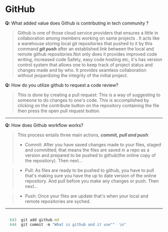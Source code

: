 # GitHub
**Q:** What added value does Github is contributing in tech community ?

> Github is one of those cloud service providers that ensures a little in collaboration among members working on same projects . 
> It acts like a warehouse storing local git repositories that pushed to it by this command **_git push_** after an established link between the local and remote github repositories.Not only does it provides improved code writing, increased code Safety, easy code hosting etc, it's has version control system that allows one to keep track of project status and changes made and by who. It provides seamless collaboration without jeopardizing the integrity of the initial project. 


**Q:** How do you utilize github to request a code review? 
> This is done by creating a pull request: This is a way of suggesting to someone to do changes to one's code. This is accomplished by clicking on the contribute button on the repository containing the file then press the open pull request button.  
---

**Q:** How does Github workflow works?

> This process entails three main actions, **_commit, pull and push_**: 
> - Commit: After you have saved changes made to your files, staged and committed; that means the files are saved in a repo as a version and prepared to be pushed to github(the online copy of the repository). Then next...

> - Pull: As files are ready to be pushed to github, you have to pull that's making sure you have the up to date version of the online repository. And pull before you make any changes or push. Then next...

> - Push: Once your files are update that's when your local and remote repositories are syched.    
---
```js
 
  643  git add github.md
  644  git commit -m "What is github and it use""  \n"
```
